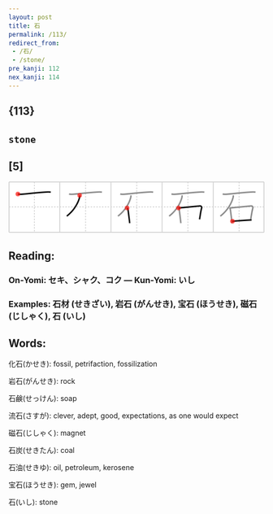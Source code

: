 ```yaml
---
layout: post
title: 石
permalink: /113/
redirect_from:
 - /石/
 - /stone/
pre_kanji: 112
nex_kanji: 114
---
```


## {113}

## `stone`

## [5]

<div class="stroke"><img src="../images/E79FB3.png" /></div>

## Reading:

### On-Yomi: セキ、シャク、コク &mdash; Kun-Yomi: いし

### Examples: 石材 (せきざい), 岩石 (がんせき), 宝石 (ほうせき), 磁石 (じしゃく), 石 (いし)

## Words:

化石(かせき): fossil, petrifaction, fossilization

岩石(がんせき): rock

石鹸(せっけん): soap

流石(さすが): clever, adept, good, expectations, as one would expect

磁石(じしゃく): magnet

石炭(せきたん): coal

石油(せきゆ): oil, petroleum, kerosene

宝石(ほうせき): gem, jewel

石(いし): stone

